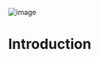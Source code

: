 
![image](https://user-images.githubusercontent.com/106478263/216670573-f2038f96-b649-42b1-ba06-ecf45c1a05de.png)


# Introduction 

